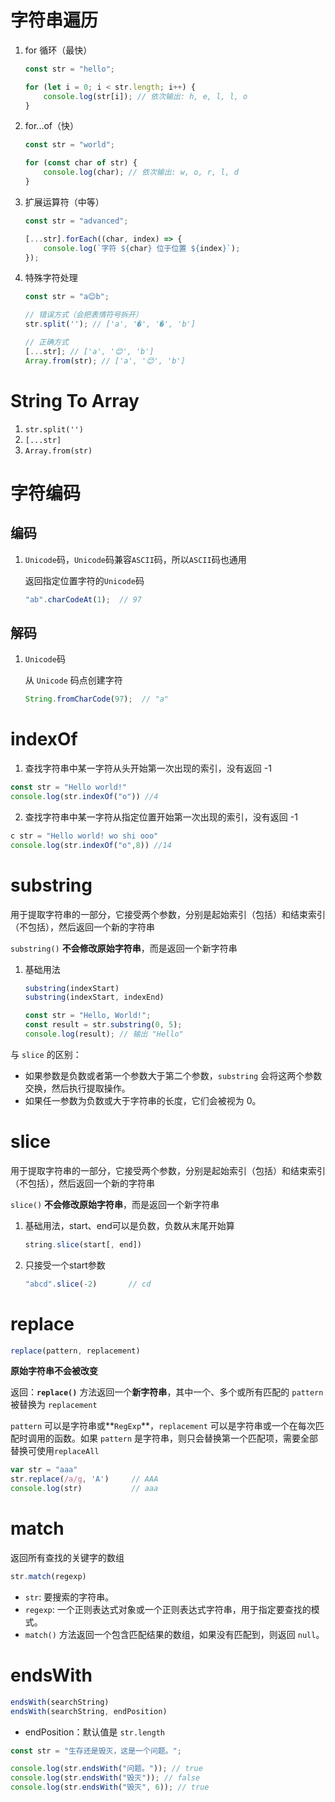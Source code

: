 # 字符串遍历

1. for 循环（最快）

   ```javascript
   const str = "hello";
   
   for (let i = 0; i < str.length; i++) {
       console.log(str[i]); // 依次输出: h, e, l, l, o
   }
   ```

2. for...of（快）

   ```javascript
   const str = "world";
   
   for (const char of str) {
       console.log(char); // 依次输出: w, o, r, l, d
   }
   ```

3. 扩展运算符（中等）

   ```javascript
   const str = "advanced";
   
   [...str].forEach((char, index) => {
       console.log(`字符 ${char} 位于位置 ${index}`);
   });
   ```

4. 特殊字符处理

   ```javascript
   const str = "a😊b";
   
   // 错误方式（会把表情符号拆开）
   str.split(''); // ['a', '�', '�', 'b']
   
   // 正确方式
   [...str]; // ['a', '😊', 'b']
   Array.from(str); // ['a', '😊', 'b']
   ```

   



# String To Array

1. `str.split('')`
2. `[...str]`
3. `Array.from(str)`



# 字符编码

## 编码

1. `Unicode`码，`Unicode`码兼容`ASCII`码，所以`ASCII`码也通用

   返回指定位置字符的`Unicode`码

   ```javascript
   "ab".charCodeAt(1);  // 97
   ```

## 解码

1. `Unicode`码

   从 `Unicode` 码点创建字符

   ```javascript
   String.fromCharCode(97);  // "a"
   ```



# indexOf

1. 查找字符串中某一字符从头开始第一次出现的索引，没有返回 -1

```javascript
const str = "Hello world!"
console.log(str.indexOf("o")) //4
```

2. 查找字符串中某一字符从指定位置开始第一次出现的索引，没有返回 -1

```javascript
c str = "Hello world! wo shi ooo"
console.log(str.indexOf("o",8)) //14
```



# substring

用于提取字符串的一部分，它接受两个参数，分别是起始索引（包括）和结束索引（不包括），然后返回一个新的字符串

`substring()` **不会修改原始字符串**，而是返回一个新字符串

1. 基础用法

   ```javascript
   substring(indexStart)
   substring(indexStart, indexEnd)
   ```

   ```javascript
   const str = "Hello, World!";
   const result = str.substring(0, 5);
   console.log(result); // 输出 "Hello"
   ```

与 `slice` 的区别：

- 如果参数是负数或者第一个参数大于第二个参数，`substring` 会将这两个参数交换，然后执行提取操作。
- 如果任一参数为负数或大于字符串的长度，它们会被视为 0。



# slice

用于提取字符串的一部分，它接受两个参数，分别是起始索引（包括）和结束索引（不包括），然后返回一个新的字符串

`slice()` **不会修改原始字符串**，而是返回一个新字符串

1. 基础用法，start、end可以是负数，负数从末尾开始算

   ```javascript
   string.slice(start[, end])
   ```

2. 只接受一个start参数

   ```javascript
   "abcd".slice(-2)       // cd
   ```




# replace

```javascript
replace(pattern, replacement)
```

**原始字符串不会被改变**

返回：**`replace()`** 方法返回一个**新字符串**，其中一个、多个或所有匹配的 `pattern` 被替换为 `replacement`

`pattern` 可以是字符串或**`RegExp`**，`replacement` 可以是字符串或一个在每次匹配时调用的函数。如果 `pattern` 是字符串，则只会替换第一个匹配项，需要全部替换可使用`replaceAll`

```javascript
var str = "aaa"
str.replace(/a/g, 'A')     // AAA
console.log(str)           // aaa
```





# match

返回所有查找的关键字的数组 

```javascript
str.match(regexp)
```

- `str`: 要搜索的字符串。
- `regexp`: 一个正则表达式对象或一个正则表达式字符串，用于指定要查找的模式。
- `match()` 方法返回一个包含匹配结果的数组，如果没有匹配到，则返回 `null`。





# endsWith

```javascript
endsWith(searchString)
endsWith(searchString, endPosition)
```

- endPosition：默认值是 `str.length`

```javascript
const str = "生存还是毁灭，这是一个问题。";

console.log(str.endsWith("问题。")); // true
console.log(str.endsWith("毁灭")); // false
console.log(str.endsWith("毁灭", 6)); // true
```


